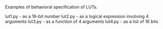 Examples of behavioral specification of LUTs.

lut1.py - as a 16-bit number
lut2.py - as a logical expression involving 4 arguments
lut3.py - as a function of 4 arguments
lut4.py - as a list of 16 bits



